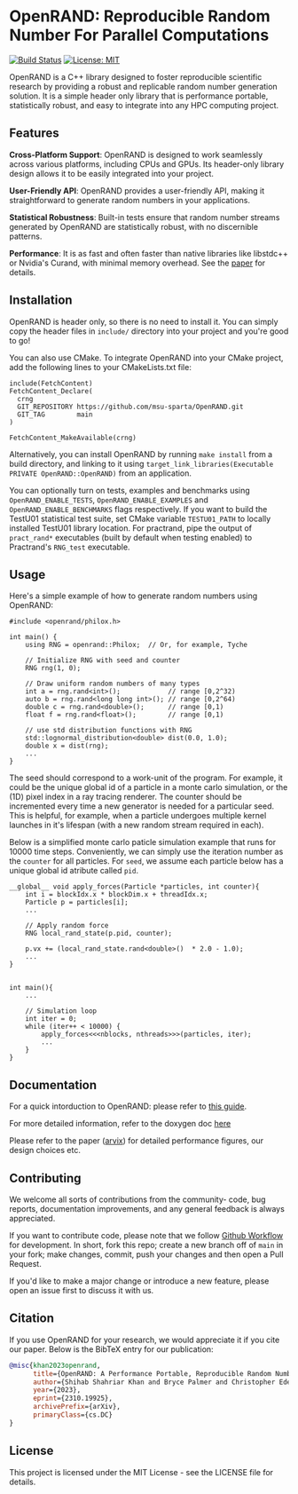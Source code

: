 # OpenRAND: Reproducible Random Number For Parallel Computations
[![Build Status](https://github.com/shihab-shahriar/rnd/actions/workflows/run-tests.yml/badge.svg)](https://github.com/shihab-shahriar/rnd/actions)
[![License: MIT](https://img.shields.io/badge/License-MIT-yellow.svg)](https://opensource.org/licenses/MIT)

OpenRAND is a C++ library designed to foster reproducible scientific research by providing a robust and replicable random number generation solution. It is a simple header only library that is performance portable, statistically robust, and easy to integrate into any HPC computing project.

## Features
**Cross-Platform Support**: OpenRAND is designed to work seamlessly across various platforms, including CPUs and GPUs. Its header-only library design allows it to be easily integrated into your project.

**User-Friendly API**: OpenRAND provides a user-friendly API, making it straightforward to generate random numbers in your applications.

**Statistical Robustness**: Built-in tests ensure that random number streams generated by OpenRAND are statistically robust, with no discernible patterns.

**Performance**: It is as fast and often faster than native libraries like libstdc++ or Nvidia's Curand, with minimal memory overhead. See the [paper](https://authors.elsevier.com/sd/article/S2352-7110(24)00144-4) for details.


## Installation
OpenRAND is header only, so there is no need to install it. You can simply copy the header files in `include/` directory into your project and you're good to go!

You can also use CMake. To integrate OpenRAND into your CMake project, add the following lines to your CMakeLists.txt file:

```
include(FetchContent)
FetchContent_Declare(
  crng
  GIT_REPOSITORY https://github.com/msu-sparta/OpenRAND.git
  GIT_TAG        main
)

FetchContent_MakeAvailable(crng)
```

Alternatively, you can install OpenRAND by running `make install` from a build directory, and linking to it using `target_link_libraries(Executable PRIVATE OpenRAND::OpenRAND)` from an application. 


You can optionally turn on tests, examples and benchmarks using `OpenRAND_ENABLE_TESTS`, `OpenRAND_ENABLE_EXAMPLES` and `OpenRAND_ENABLE_BENCHMARKS` flags respectively. If you want to build the TestU01 statistical test suite, set CMake variable `TESTU01_PATH` to locally installed TestU01 library location. For practrand, pipe the output of `pract_rand*` executables (built by default when testing enabled) to Practrand's `RNG_test` executable.


## Usage
Here's a simple example of how to generate random numbers using OpenRAND:

```
#include <openrand/philox.h>

int main() {
    using RNG = openrand::Philox;  // Or, for example, Tyche
    
    // Initialize RNG with seed and counter
    RNG rng(1, 0);

    // Draw uniform random numbers of many types
    int a = rng.rand<int>();            // range [0,2^32) 
    auto b = rng.rand<long long int>(); // range [0,2^64)
    double c = rng.rand<double>();      // range [0,1)
    float f = rng.rand<float>();        // range [0,1)

    // use std distribution functions with RNG
    std::lognormal_distribution<double> dist(0.0, 1.0);
    double x = dist(rng);
    ...
}
```

The seed should correspond to a work-unit of the program. For example, it could be the unique global id of a particle in a monte carlo simulation, or the (1D) pixel index in a ray tracing renderer. The counter should be incremented every time a new generator is needed for a particular seed. This is helpful, for example, when a particle undergoes multiple kernel launches in it's lifespan (with a new random stream required in each).

Below is a simplified monte carlo paticle simulation example that runs for 10000 time steps. Conveniently, we can simply use the iteration number as the `counter` for all particles. For `seed`, we assume each particle below has a unique global id atribute called `pid`. 

```
__global__ void apply_forces(Particle *particles, int counter){
    int i = blockIdx.x * blockDim.x + threadIdx.x;
    Particle p = particles[i];
    ...

    // Apply random force
    RNG local_rand_state(p.pid, counter);
    
    p.vx += (local_rand_state.rand<double>()  * 2.0 - 1.0);
    ...
}


int main(){
    ...

    // Simulation loop
    int iter = 0;
    while (iter++ < 10000) {
        apply_forces<<<nblocks, nthreads>>>(particles, iter);
        ...
    }
}
```

## Documentation
For a quick intorduction to OpenRAND: please refer to [this guide](https://msu-sparta.github.io/OpenRAND/md_quickstart.html).

For more detailed information, refer to the doxygen doc [here](https://msu-sparta.github.io/OpenRAND/)

Please refer to the paper ([arvix](https://arxiv.org/abs/2310.19925)) for detailed performance figures, our design choices etc.

## Contributing
We welcome all sorts of contributions from the community- code, bug reports, documentation improvements, and any general feedback is always appreciated. 

If you want to contribute code, please note that we follow [Github Workflow](https://docs.github.com/en/get-started/quickstart/github-flow) for development. In short, fork this repo; create a new branch off of `main` in your fork; make changes, commit, push your changes and then open a Pull Request. 

If you'd like to make a major change or introduce a new feature, please open an issue first to discuss it with us.

## Citation
If you use OpenRAND for your research, we would appreciate it if you cite our paper. Below is the BibTeX entry for our publication:
```bibtex
@misc{khan2023openrand,
      title={OpenRAND: A Performance Portable, Reproducible Random Number Generation Library for Parallel Computations}, 
      author={Shihab Shahriar Khan and Bryce Palmer and Christopher Edelmaierd and Hasan Metin Aktulga},
      year={2023},
      eprint={2310.19925},
      archivePrefix={arXiv},
      primaryClass={cs.DC}
}
```

## License
This project is licensed under the MIT License - see the LICENSE file for details.

